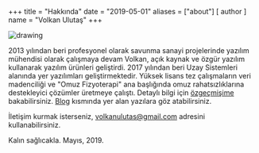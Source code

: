 +++
title = "Hakkında"
date = "2019-05-01"
aliases = ["about"]
[ author ]
  name = "Volkan Ulutaş"
+++

![drawing](/images/cv/rsz_volkan-ulutas.jpg)


2013 yılından beri profesyonel olarak savunma sanayi projelerinde yazılım mühendisi olarak çalışmaya devam Volkan, açık kaynak ve özgür yazılım kullanarak yazılım ürünleri geliştirdi. 2017 yılından beri Uzay Sistemleri alanında yer yazılımları geliştirmektedir. Yüksek lisans tez çalışmaların veri madenciliği ve "Omuz Fizyoterapi" ana başlığında omuz rahatsızlıklarına destekleyici çözümler üretmeye çalıştı. Detaylı bilgi için  [özgeçmişime](http://www.volkanulutas.com/cv) bakabilirsiniz. [Blog](htpp://volkanulutas.com/blog) kısmında yer alan yazılara göz atabilirsiniz. 


İletişim kurmak isterseniz, volkanulutas@gmail.com adresini kullanabilirsiniz.

Kalın sağlıcakla.
Mayıs, 2019.